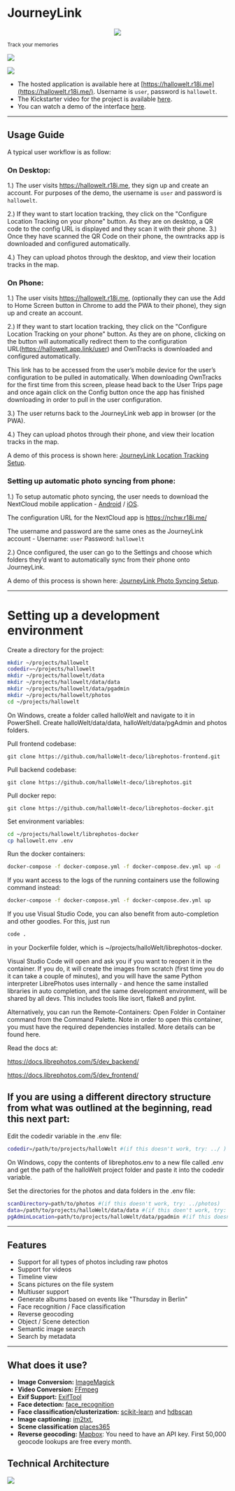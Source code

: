 # JourneyLink
<p align="center">
  <img src="https://github.com/halloWelt-deco/librephotos/blob/dev/screenshots/logo-white.png?raw=true" />
</p>
<sub>Track your memories</sub>

![](https://github.com/halloWelt-deco/librephotos/blob/dev/screenshots/20221018_153716-COLLAGE.jpg?raw=true)

![](https://github.com/halloWelt-deco/librephotos/blob/dev/screenshots/journeylink.png?raw=true)

- The hosted application is available here at [https://hallowelt.r18i.me](https://hallowelt.r18i.me/). Username is ```user```, password is ```hallowelt```.
- The Kickstarter video for the project is available [here]().
- You can watch a demo of the interface [here](https://drive.google.com/file/d/12ieg5h2e1IVvF9cSXfctiMNAWiMT3QmY/view?usp=sharing).

---
## Usage Guide

A typical user workflow is as follow:

### On Desktop:

1.) The user visits https://hallowelt.r18i.me, they sign up and create an account. For purposes of the demo, the username is ```user``` and password is ```hallowelt```.

2.) If they want to start location tracking, they click on the "Configure Location Tracking on your phone" button. As they are on desktop, a QR code to the config URL is displayed and they scan it with their phone.
3.) Once they have scanned the QR Code on their phone, the owntracks app is downloaded and configured automatically.

4.) They can upload photos through the desktop, and view their location tracks in the map.

### On Phone:

1.) The user visits https://hallowelt.r18i.me, (optionally they can use the Add to Home Screen button in Chrome to add the PWA to their phone), they sign up and create an account.

2.) If they want to start location tracking, they click on the "Configure Location Tracking on your phone" button. As they are on phone, clicking on the button will automatically redirect them to the configuration URL(https://hallowelt.app.link/user) and OwnTracks is downloaded and configured automatically.

This link has to be accessed from the user’s mobile device for the user’s configuration to be pulled in automatically.  When downloading OwnTracks for the first time from this screen, please head back to the User Trips page and once again click on the Config button once the app has finished downloading in order to pull in the user configuration.

3.) The user returns back to the JourneyLink web app in browser (or the PWA).

4.) They can upload photos through their phone, and view their location tracks in the map.

A demo of this process is shown here: [JourneyLink Location Tracking Setup](https://drive.google.com/file/d/1lPj0mJ1qofD7UmBRM7p3a17qmehmz6G5/view?usp=sharing).

### Setting up automatic photo syncing from phone:
1.) To setup automatic photo syncing, the user needs to download the NextCloud mobile application - [Android](https://play.google.com/store/apps/details?id=com.nextcloud.client) / [iOS](https://apps.apple.com/au/app/nextcloud/id1125420102).

The configuration URL for the NextCloud app is https://nchw.r18i.me/

The username and password are the same ones as the JourneyLink account - Username: ```user``` Password: ```hallowelt```

2.) Once configured, the user can go to the Settings and choose which folders they’d want to automatically sync from their phone onto JourneyLink. 

A demo of this process is shown here: [JourneyLink Photo Syncing Setup](https://drive.google.com/file/d/1lITccxy385yTOoXH5hG8iUXRrOjvF3SA/view?usp=sharing).

---
# Setting up a development environment

Create a directory for the project:

```sh
mkdir ~/projects/hallowelt
codedir=~/projects/hallowelt
mkdir ~/projects/hallowelt/data
mkdir ~/projects/hallowelt/data/data
mkdir ~/projects/hallowelt/data/pgadmin
mkdir ~/projects/hallowelt/photos
cd ~/projects/hallowelt
```

On Windows, create a folder called halloWelt and navigate to it in PowerShell. Create halloWelt/data/data, halloWelt/data/pgAdmin and photos folders.

Pull frontend codebase:

```git
git clone https://github.com/halloWelt-deco/librephotos-frontend.git
```

Pull backend codebase:

```git
git clone https://github.com/halloWelt-deco/librephotos.git
```

Pull docker repo:

```git
git clone https://github.com/halloWelt-deco/librephotos-docker.git
```

Set environment variables:

```sh
cd ~/projects/hallowelt/librephotos-docker
cp hallowelt.env .env
```

Run the docker containers:

```sh
docker-compose -f docker-compose.yml -f docker-compose.dev.yml up -d
```

If you want access to the logs of the running containers use the following command instead:

```sh
docker-compose -f docker-compose.yml -f docker-compose.dev.yml up
```

If you use Visual Studio Code, you can also benefit from auto-completion and other goodies. For this, just run 

```sh
code .
```

in your Dockerfile folder, which is ~/projects/halloWelt/librephotos-docker.

Visual Studio Code will open and ask you if you want to reopen it in the container. If you do, it will create the images from scratch (first time you do it can take a couple of minutes), and you will have the same Python interpreter LibrePhotos uses internally - and hence the same installed libraries in auto completion, and the same development environment, will be shared by all devs. This includes tools like isort, flake8 and pylint.

Alternatively, you can run the Remote-Containers: Open Folder in Container command from the Command Palette. Note in order to open this container, you must have the required dependencies installed. More details can be found here.

Read the docs at:

https://docs.librephotos.com/5/dev_backend/

https://docs.librephotos.com/5/dev_frontend/


## If you are using a different directory structure from what was outlined at the beginning, read this next part:

Edit the codedir variable in the .env file:

```sh
codedir=/path/to/projects/halloWelt #(if this doesn't work, try: ../ )
```

On Windows, copy the contents of librephotos.env to a new file called .env and get the path of the halloWelt project folder and paste it into the codedir variable.

Set the directories for the photos and data folders in the .env file:

```sh
scanDirectory=path/to/photos #(if this doesn't work, try: ../photos)
data=/path/to/projects/halloWelt/data/data #(if this doen't work, try: ../data/data)
pgAdminLocation=path/to/projects/halloWelt/data/pgadmin #(if this doesn't work, try: ../data/pgAdmin)
```
---
## Features

  - Support for all types of photos including raw photos
  - Support for videos
  - Timeline view
  - Scans pictures on the file system
  - Multiuser support
  - Generate albums based on events like "Thursday in Berlin"
  - Face recognition / Face classification
  - Reverse geocoding
  - Object / Scene detection
  - Semantic image search
  - Search by metadata

---
## What does it use?

- **Image Conversion:** [ImageMagick](https://github.com/ImageMagick/ImageMagick) 
- **Video Conversion:** [FFmpeg](https://github.com/FFmpeg/FFmpeg)
- **Exif Support:** [ExifTool](https://github.com/exiftool/exiftool)
- **Face detection:** [face_recognition](https://github.com/ageitgey/face_recognition) 
- **Face classification/clusterization:** [scikit-learn](https://scikit-learn.org/) and [hdbscan](https://github.com/scikit-learn-contrib/hdbscan)
- **Image captioning:** [im2txt](https://github.com/HughKu/Im2txt), 
- **Scene classification** [places365](http://places.csail.mit.edu/)
- **Reverse geocoding:** [Mapbox](https://www.mapbox.com/): You need to have an API key. First 50,000 geocode lookups are free every month.

## Technical Architecture
![](https://github.com/halloWelt-deco/librephotos/blob/dev/screenshots/JourneyLink_Tech_Architecture.jpg?raw=true)
